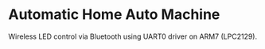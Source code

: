 # Automatic Home Auto Machine 
Wireless LED control via Bluetooth using UART0 driver on ARM7 (LPC2129).
